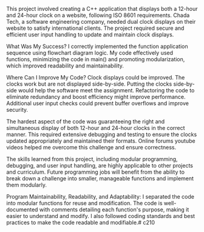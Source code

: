 This project involved creating a C++ application that displays both a 12-hour and 24-hour clock on a website, following ISO 8601 requirements. Chada Tech, a software engineering company, needed dual clock displays on their website to satisfy international clients. The project required secure and efficient user input handling to update and maintain clock displays.

What Was My Success?
I correctly implemented the function application sequence using flowchart diagram logic. My code effectively used functions, minimizing the code in main() and promoting modularization, which improved readability and maintainability.

Where Can I Improve My Code?
Clock displays could be improved. The clocks work but are not displayed side-by-side. Putting the clocks side-by-side would help the software meet the assignment. Refactoring the code to eliminate redundancy and boost efficiency might improve performance. Additional user input checks could prevent buffer overflows and improve security.

The hardest aspect of the code was guaranteeing the right and simultaneous display of both 12-hour and 24-hour clocks in the correct manner. This required extensive debugging and testing to ensure the clocks updated appropriately and maintained their formats. Online forums youtube videos helped me overcome this challenge and ensure correctness.

The skills learned from this project, including modular programming, debugging, and user input handling, are highly applicable to other projects and curriculum. Future programming jobs will benefit from the ability to break down a challenge into smaller, manageable functions and implement them modularly.

Program Maintainability, Readability, and Adaptability: I separated the code into modular functions for reuse and modification. The code is well-documented with comments detailing each function's purpose, making it easier to understand and modify. I also followed coding standards and best practices to make the code readable and modifiable.# c210
